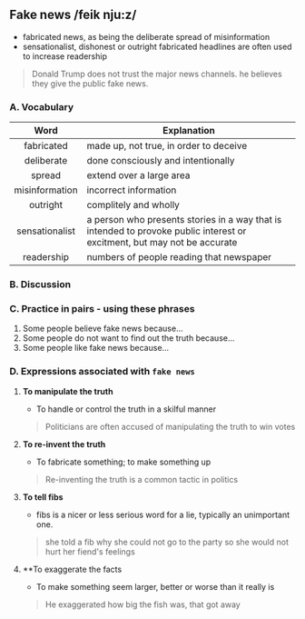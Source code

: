 ## Fake news /feik nju:z/

- fabricated news, as being the deliberate spread of misinformation
- sensationalist, dishonest or outright fabricated headlines are often used to increase readership

> Donald Trump does not trust the major news channels. he believes they give the public fake news.

### A. Vocabulary

|Word|Explanation|
|:---:|---|
|fabricated|made up, not true, in order to deceive|
|deliberate|done consciously and intentionally|
|spread|extend over a large area|
|misinformation|incorrect information|
|outright|complitely and wholly|
|sensationalist|a person who presents stories in a way that is intended to provoke public interest or excitment, but may not be accurate|
|readership|numbers of people reading that newspaper|

### B. Discussion

### C. Practice in pairs - using these phrases

1. Some people believe fake news because...
2. Some people do not want to find out the truth because...
3. Some people like fake news because...

### D. Expressions associated with `fake news`

1. **To manipulate the truth**

    * To handle or control the truth in a skilful manner
    > Politicians are often accused of manipulating the truth to win votes

2. **To re-invent the truth**

    * To fabricate something; to make something up
    > Re-inventing the truth is a common tactic in politics

3. **To tell fibs**

    * fibs is a nicer or less serious word for a lie, typically an unimportant one.
    > she told a fib why she could not go to the party so she would not hurt her fiend's feelings

4. **To exaggerate the facts
    * To make something seem larger, better or worse than it really is
    > He exaggerated how big the fish was, that got away
